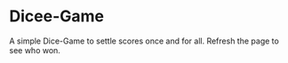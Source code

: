 # Dicee-Game
A simple Dice-Game to settle scores once and for all. Refresh the page to see who won.
